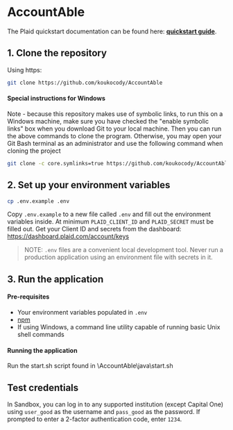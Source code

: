 # AccountAble

The Plaid quickstart documentation can be found here: [**quickstart guide**][quickstart].

## 1. Clone the repository

Using https:

```bash
git clone https://github.com/koukocody/AccountAble
```

#### Special instructions for Windows

Note - because this repository makes use of symbolic links, to run this on a Windows machine, make sure you have checked the "enable symbolic links" box when you download Git to your local machine. Then you can run the above commands to clone the program. Otherwise, you may open your Git Bash terminal as an administrator and use the following command when cloning the project

```bash
git clone -c core.symlinks=true https://github.com/koukocody/AccountAble
```

## 2. Set up your environment variables

```bash
cp .env.example .env
```

Copy `.env.example` to a new file called `.env` and fill out the environment variables inside. At
minimum `PLAID_CLIENT_ID` and `PLAID_SECRET` must be filled out. Get your Client ID and secrets from
the dashboard: https://dashboard.plaid.com/account/keys

> NOTE: `.env` files are a convenient local development tool. Never run a production application
> using an environment file with secrets in it.

## 3. Run the application

#### Pre-requisites

- Your environment variables populated in `.env`
- [npm](https://www.npmjs.com/get-npm)
- If using Windows, a command line utility capable of running basic Unix shell commands

#### Running the application

Run the start.sh script found in \AccountAble\java\start.sh


## Test credentials

In Sandbox, you can log in to any supported institution (except Capital One) using `user_good` as the username and `pass_good` as the password. If prompted to enter a 2-factor authentication code, enter `1234`.



[quickstart]: https://plaid.com/docs/quickstart


